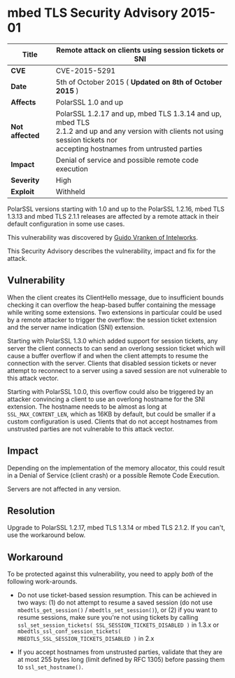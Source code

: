 # mbed TLS Security Advisory 2015-01

**Title** |  Remote attack on clients using session tickets or SNI
---|---
**CVE** |  CVE-2015-5291
**Date** |  5th of October 2015 ( **Updated on 8th of October 2015** )
**Affects** |  PolarSSL 1.0 and up
**Not affected** |  PolarSSL 1.2.17 and up, mbed TLS 1.3.14 and up, mbed TLS<br>2.1.2 and up and any version with clients not using session tickets nor<br>accepting hostnames from untrusted parties
**Impact** |  Denial of service and possible remote code execution
**Severity** |  High
**Exploit** |  Withheld

PolarSSL versions starting with 1.0 and up to the PolarSSL 1.2.16, mbed TLS
1.3.13 and mbed TLS 2.1.1 releases are affected by a remote attack in their
default configuration in some use cases.

This vulnerability was discovered by [Guido Vranken of
Intelworks](https://guidovranken.wordpress.com/2015/10/07/cve-2015-5291/).

This Security Advisory describes the vulnerability, impact and fix for the
attack.

## Vulnerability

When the client creates its ClientHello message, due to insufficient bounds
checking it can overflow the heap-based buffer containing the message while
writing some extensions. Two extensions in particular could be used by a
remote attacker to trigger the overflow: the session ticket extension and the
server name indication (SNI) extension.

Starting with PolarSSL 1.3.0 which added support for session tickets, any
server the client connects to can send an overlong session ticket which will
cause a buffer overflow if and when the client attempts to resume the
connection with the server. Clients that disabled session tickets or never
attempt to reconnect to a server using a saved session are not vulnerable to
this attack vector.

Starting with PolarSSL 1.0.0, this overflow could also be triggered by an
attacker convincing a client to use an overlong hostname for the SNI
extension. The hostname needs to be almost as long at `SSL_MAX_CONTENT_LEN`,
which as 16KB by default, but could be smaller if a custom configuration is
used. Clients that do not accept hostnames from unstrusted parties are not
vulnerable to this attack vector.

## Impact

Depending on the implementation of the memory allocator, this could result in
a Denial of Service (client crash) or a possible Remote Code Execution.

Servers are not affected in any version.

## Resolution

Upgrade to PolarSSL 1.2.17, mbed TLS 1.3.14 or mbed TLS 2.1.2. If you can't,
use the workaround below.

## Workaround

To be protected against this vulnerability, you need to apply _both_ of the
following work-arounds.

  * Do not use ticket-based session resumption. This can be achieved in two ways: (1) do not attempt to resume a saved session (do not use `mbedtls_get_session()` / `mbedtls_set_session()`), or (2) if you want to resume sessions, make sure you're not using tickets by calling `ssl_set_session_tickets( SSL_SESSION_TICKETS_DISABLED )` in 1.3.x or `mbedtls_ssl_conf_session_tickets( MBEDTLS_SSL_SESSION_TICKETS_DISABLED )` in 2.x

  * If you accept hostnames from unstrusted parties, validate that they are at most 255 bytes long (limit defined by RFC 1305) before passing them to `ssl_set_hostname()`.
